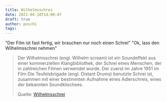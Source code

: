 ```yaml
---
title: Wilhelmsschrei
date: 2021-04-18T14:00:47
draft: true
author: poschi
tags: 
---
```


"Der Film ist fast fertig, wir brauchen nur noch einen Schrei" "Ok, lass den Wilhelmsschrei nehmen"

> Der Wilhelmsschrei (engl. Wilhelm scream) ist ein Soundeffekt aus einer
> kommerziellen Klangbibliothek, der Schrei eines Menschen, der in zahlreichen
> Filmen verwendet wurde. Der zuerst im Jahre 1951 im Film Die Teufelsbrigade
> (engl. Distant Drums) benutzte Schrei ist, zusammen mit einer bestimmten
> Aufnahme eines Adlerschreis, eines der bekannten Soundklischees.
>
> Quelle: [Wilhelmsschrei](https://de.wikipedia.org/wiki/Wilhelmsschrei)
